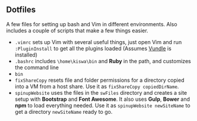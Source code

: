 ## Dotfiles

A few files for setting up bash and Vim in different environments. Also includes a couple of scripts that make a few things easier.

 * `.vimrc` sets up Vim with several useful things, just open Vim and run `:PluginInstall` to get all the plugins loaded (Assumes [Vundle](https://github.com/gmarik/Vundle.vim) is installed)
 * `.bashrc` includes `\home\kiswa\bin` and __Ruby__ in the path, and customizes the command line
 * `bin`
  * `fixShareCopy` resets file and folder permissions for a directory copied into a VM from a host share. Use it as `fixShareCopy copiedDirName`.
  * `spinupWebsite` uses the files in the `swFiles` directory and creates a site setup with __Bootstrap__ and __Font Awesome__. It also uses __Gulp__, __Bower__ and __npm__ to load everything needed. Use it as `spinupWebsite newSiteName` to get a directory `newSiteName` ready to go.

